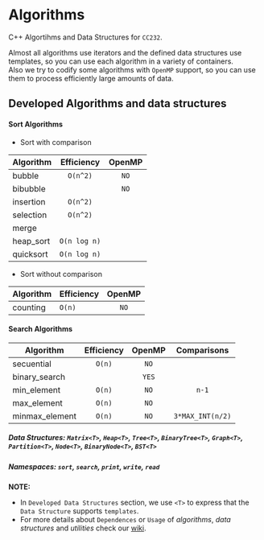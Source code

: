 # Algorithms
C++ Algortihms and Data Structures for `CC232`.

Almost all algorithms use iterators and the defined data structures use templates, so you can use each algorithm in a variety of containers.  
Also we try to codify some algorithms with `OpenMP` support, so you can use them to process efficiently large amounts of data.

## Developed Algorithms and data structures

#### Sort Algorithms
+ Sort with comparison
    
| Algorithm | Efficiency   | OpenMP |
|-----------|:------------:|:------:|
| bubble    | `O(n^2)`     | `NO`   |
| bibubble  |              | `NO`   |
| insertion | `O(n^2)`     |        |
| selection | `O(n^2)`     |        |
| merge     |              |        |
| heap_sort | `O(n log n)` |        |
| quicksort | `O(n log n)` |        |
    
+ Sort without comparison
    
| Algorithm | Efficiency | OpenMP |
|-----------|------------|:------:|
| counting  | `O(n)`     | `NO`   |

#### Search Algorithms

| Algorithm      | Efficiency | OpenMP | Comparisons      |
|----------------|:----------:|:------:|:----------------:|
| secuential     | `O(n)`     | `NO`   |                  |
| binary_search  |            | `YES`  |                  |
| min_element    | `O(n)`     | `NO`   | `n-1`            |
| max_element    | `O(n)`     | `NO`   |                  |
| minmax_element | `O(n)`     | `NO`   | `3*MAX_INT(n/2)` |


##### Data Structures: `Matrix<T>`, `Heap<T>`, `Tree<T>`, `BinaryTree<T>`, `Graph<T>`, `Partition<T>`, `Node<T>`, `BinaryNode<T>`, `BST<T>`

##### Namespaces: `sort`, `search`, `print`, `write`, `read`


**NOTE:**  
* In `Developed Data Structures` section, we use `<T>` to express that the `Data Structure` supports `templates`.
* For more details about `Dependences` or `Usage` of *algorithms*, *data structures* and *utilities* check our [wiki](https://github.com/glozanoa/algorithms/wiki).
